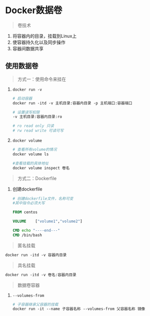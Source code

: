 # Docker数据卷

> 卷技术

1. 将容器内的目录，挂载到Linux上
2. 使容器持久化以及同步操作
3. 容器间数据共享

## 使用数据卷

> 方式一：使用命令来挂在

1. `docker run -v`

   ```dockerfile
   # 启动容器
   docker run -itd -v 主机目录:容器内目录 -p 主机端口:容器端口
   
   # 设置读写权限
   -v 主机目录:容器内目录:ro
   
   # ro read only 只读
   # rw read write 可读可写
   ```

2. `docker volume`

   ```dockerfile
   # 查看所有volume的情况
   docker volume ls 
   
   #查看挂载的具体地址
   docker volume inspect 卷名
   
   ```


> 方式二：Dockerfile

1. 创建dockerfile

   ```dockerfile
   # 创建dockerfile文件，名称可变
   #其中指令必须大写
   
   FROM centos
   
   VOLUME    ["volume1","volume2"]
   
   CMD echo "----end---"
   CMD /bin/bash
   ```

   



> 匿名挂载

```dockerfile
docker run -itd -v 容器内目录
```

> 具名挂载

```dockerfile
docker run -itd -v 卷名:容器内目录
```



> 数据卷容器

1. `--volumes-from `

   ```dockerfile
   # 子容器继承父容器的挂载
   docker run -it --name 子容器名称 --volumes-from 父容器名称 镜像
   ```

   
